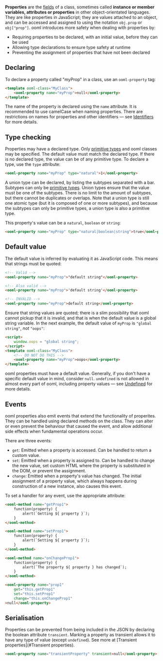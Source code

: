 **Properties** are the [fields](https://en.wikipedia.org/wiki/Field_%28computer_science%29) of a class, sometimes called **instance or member variables, attributes or properties** in other object-orientated languages. They are like properties in JavaScript; they are values attached to an object, and can be accessed and assigned to using the notation `obj.prop` or `obj["prop"]`. ooml introduces more safety when dealing with properties by:

- Requiring properties to be declared, with an initial value, before they can be used
- Allowing type declarations to ensure type safety at runtime
- Preventing the assignment of properties that have not been declared

## Declaring

To declare a property called "myProp" in a class, use an `ooml-property` tag:

```html
<template ooml-class="MyClass">
    <ooml-property name="myProp">null</ooml-property>
</template>
```

The name of the property is declared using the `name` attribute. It is recommended to use camelCase when naming properties. There are restrictions on names for properties and other identifiers — see [Identifiers](#Identifiers) for more details.

## Type checking

Properties may have a declared type. Only [primitive types](#Primitives) and ooml classes may be specified. The default value must match the declared type. If there is no declared type, the value can be of any primitive type. To declare a type, use the `type` attribute:

```html
<ooml-property name="myProp" type="natural">1</ooml-property>
```

A union type can be declared, by listing the subtypes separated with a bar. Subtypes can only be [primitive types](#Primitives). Union types ensure that the value must be one of the subtypes. There is no limit to the amount of subtypes, but there cannot be duplicates or overlaps. Note that a union type is still one atomic type (but it is composed of one or more subtypes), and because the subtypes can only be primitive types, a union type is also a primitive type.

This property's value can be a `natural`, `boolean` or `string`:

```html
<ooml-property name="myProp" type="natural|boolean|string">true</ooml-property>
```

## Default value

The default value is inferred by evaluating it as JavaScript code. This means that strings must be quoted:

```html
<!-- Valid -->
<ooml-property name="myProp">"default string"</ooml-property>

<!-- Also valid -->
<ooml-property name="myProp">'default string'</ooml-property>

<!-- INVALID -->
<ooml-property name="myProp">default string</ooml-property>
```

Ensure that string values are quoted; there is a slim possibility that ooml cannot pickup that it is invalid, and that is when the default value is a global string variable. In the next example, the default value of `myProp` is `"global string"`, *not* `"oops"`:

```html
<script>
    window.oops = "global string";
</script>
<template ooml-class="MyClass">
    <!-- DO NOT DO THIS -->
    <ooml-property name="myProp">oops</ooml-property>
</template>
```

ooml properties must have a default value. Generally, if you don't have a specific default value in mind, consider `null`. `undefined` is not allowed in almost every part of ooml, including property values — see [Undefined](#Undefined) for more details.

## Events

ooml properties also emit events that extend the functionality of properites. They can be handled using declared methods on the class. They can alter or even prevent the behaviour that caused the event, and allow additional side effects when fundamental operations occur.

There are three events:

- `get`: Emitted when a property is accessed. Can be handled to return a custom value.
- `set`: Emitted when a property is assigned to. Can be handled to change the new value, set custom HTML where the property is substituted in the DOM, or prevent the assignment.
- `change`: Emitted when a property's value has changed. The initial assignment of a property value, which always happens during construction of a new instance, also causes this event.

To set a handler for any event, use the appropriate attribute:

```html
<ooml-method name="getProp1">
    function(property) {
        alert(`Getting ${ property }`);
    }
</ooml-method>

<ooml-method name="setProp1">
    function(property) {
        alert(`Setting ${ property }`);
    }
</ooml-method>

<ooml-method name="onChangeProp1">
    function(property) {
        alert(`The property ${ property } has changed`);
    }
</ooml-method>

<ooml-property name="prop1"
    get="this.getProp1"
    set="this.setProp1"
    change="this.onChangeProp1"
>null</ooml-property>
```

## Serialisation

Properties can be prevented from being included in the JSON by declaring the boolean attribute `transient`. Marking a property as transient allows it to have any type of value (except `undefined`). See more at [Transient properties](#Transient properties).


```html
<ooml-property name="transientProperty" transient>null</ooml-property>
```
